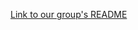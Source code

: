 [Link to our group's README](https://github.com/ryanrichardsmith/IntroductionToInteractiveMedia/tree/main/april12)
